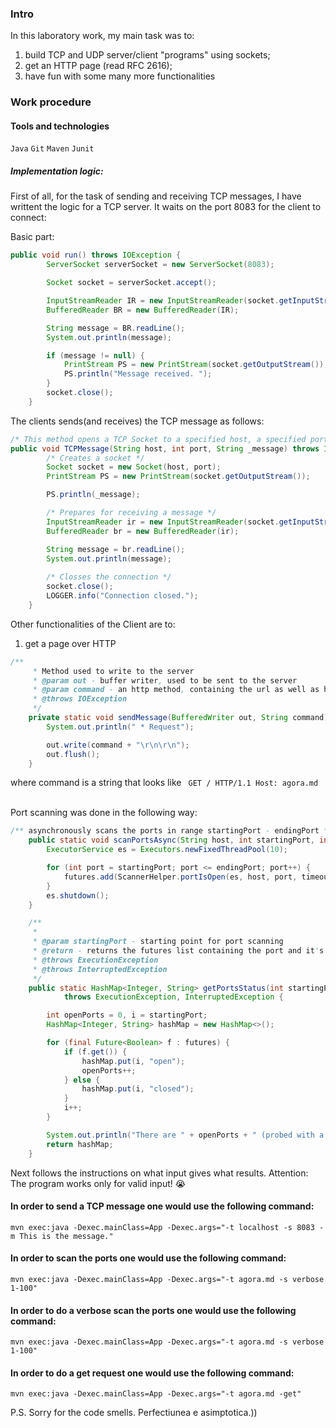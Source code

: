 ### Intro
In this laboratory work, my main task was to: 
1. build TCP and UDP server/client "programs" using sockets;
2. get an HTTP page (read RFC 2616);
3. have fun with some many more functionalities

### Work procedure
#### Tools and technologies
`Java` `Git` `Maven` `Junit`

##### Implementation logic: 
First of all, for the task of sending and receiving TCP messages, I have writtent the logic for a TCP server. It waits on the port 8083 for the client to connect:

Basic part:
```java
public void run() throws IOException {
        ServerSocket serverSocket = new ServerSocket(8083);

        Socket socket = serverSocket.accept();

        InputStreamReader IR = new InputStreamReader(socket.getInputStream());
        BufferedReader BR = new BufferedReader(IR);

        String message = BR.readLine();
        System.out.println(message);

        if (message != null) {
            PrintStream PS = new PrintStream(socket.getOutputStream());
            PS.println("Message received. ");
        }
        socket.close();
    }
```
The clients sends(and receives) the TCP message as follows:
```java
/* This method opens a TCP Socket to a specified host, a specified port and sends a message there */
public void TCPMessage(String host, int port, String _message) throws IOException {
        /* Creates a socket */
        Socket socket = new Socket(host, port);
        PrintStream PS = new PrintStream(socket.getOutputStream());

        PS.println(_message);

        /* Prepares for receiving a message */
        InputStreamReader ir = new InputStreamReader(socket.getInputStream());
        BufferedReader br = new BufferedReader(ir);

        String message = br.readLine();
        System.out.println(message);
        
        /* Closses the connection */
        socket.close();
        LOGGER.info("Connection closed.");
    }
```

Other functionalities of the Client are to: 
1. get a page over HTTP
```java
/**
     * Method used to write to the server
     * @param out - buffer writer, used to be sent to the server
     * @param command - an http method, containing the url as well as http v
     * @throws IOException
     */
    private static void sendMessage(BufferedWriter out, String command) throws IOException {
        System.out.println(" * Request");

        out.write(command + "\r\n\r\n");
        out.flush();
    }
```
where command is a string that looks like ``` GET / HTTP/1.1
                             Host: agora.md```

<br />
Port scanning was done in the following way: <br />

```java
/** asynchronously scans the ports in range startingPort - endingPort */
    public static void scanPortsAsync(String host, int startingPort, int endingPort) {
        ExecutorService es = Executors.newFixedThreadPool(10);

        for (int port = startingPort; port <= endingPort; port++) {
            futures.add(ScannerHelper.portIsOpen(es, host, port, timeout));
        }
        es.shutdown();
    }

    /**
     *
     * @param startingPort - starting point for port scanning
     * @return - returns the futures list containing the port and it's status(open/closed)
     * @throws ExecutionException
     * @throws InterruptedException
     */
    public static HashMap<Integer, String> getPortsStatus(int startingPort)
            throws ExecutionException, InterruptedException {

        int openPorts = 0, i = startingPort;
        HashMap<Integer, String> hashMap = new HashMap<>();

        for (final Future<Boolean> f : futures) {
            if (f.get()) {
                hashMap.put(i, "open");
                openPorts++;
            } else {
                hashMap.put(i, "closed");
            }
            i++;
        }

        System.out.println("There are " + openPorts + " (probed with a timeout of " + timeout + "ms).");
        return hashMap;
    }
```
Next follows the instructions on what input gives what results. Attention: The program works only for valid input! :sob: <br/>

#### In order to send a TCP message one would use the following command:
```
mvn exec:java -Dexec.mainClass=App -Dexec.args="-t localhost -s 8083 -m This is the message."
```

#### In order to scan the ports one would use the following command:
```
mvn exec:java -Dexec.mainClass=App -Dexec.args="-t agora.md -s verbose 1-100"
```


#### In order to do a verbose scan the ports one would use the following command:
```
mvn exec:java -Dexec.mainClass=App -Dexec.args="-t agora.md -s verbose 1-100"
```

#### In order to do a get request one would use the following command:
```
mvn exec:java -Dexec.mainClass=App -Dexec.args="-t agora.md -get"
```


P.S. Sorry for the code smells. Perfectiunea e asimptotica.))
